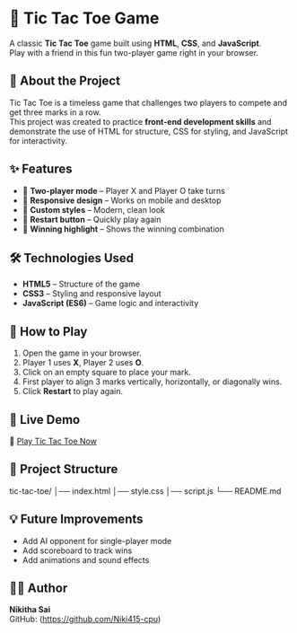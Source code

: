 # 🎯 Tic Tac Toe Game

A classic **Tic Tac Toe** game built using **HTML**, **CSS**, and **JavaScript**.  
Play with a friend in this fun two-player game right in your browser.

## 📌 About the Project
Tic Tac Toe is a timeless game that challenges two players to compete and get three marks in a row.  
This project was created to practice **front-end development skills** and demonstrate the use of HTML for structure, CSS for styling, and JavaScript for interactivity.

## ✨ Features
- 👫 **Two-player mode** – Player X and Player O take turns
- 📱 **Responsive design** – Works on mobile and desktop
- 🎨 **Custom styles** – Modern, clean look
- 🔄 **Restart button** – Quickly play again
- 🎯 **Winning highlight** – Shows the winning combination


## 🛠️ Technologies Used
- **HTML5** – Structure of the game
- **CSS3** – Styling and responsive layout
- **JavaScript (ES6)** – Game logic and interactivity


## 📖 How to Play
1. Open the game in your browser.
2. Player 1 uses **X**, Player 2 uses **O**.
3. Click on an empty square to place your mark.
4. First player to align 3 marks vertically, horizontally, or diagonally wins.
5. Click **Restart** to play again.


## 🚀 Live Demo
🔗 [Play Tic Tac Toe Now](https://github.com/Niki415-cpu.github.io/tic-tac-toe)

## 📂 Project Structure
tic-tac-toe/
│── index.html
│── style.css
│── script.js
└── README.md

## 💡 Future Improvements
- Add AI opponent for single-player mode
- Add scoreboard to track wins
- Add animations and sound effects

## 👨‍💻 Author
**Nikitha Sai**  
GitHub: (https://github.com/Niki415-cpu) 
